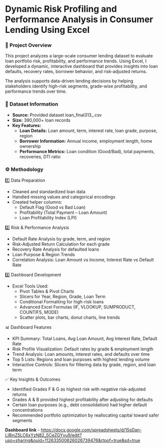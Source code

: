 # Dynamic Risk Profiling and Performance Analysis in Consumer Lending Using Excel

### 📌 Project Overview
This project analyzes a large-scale consumer lending dataset to evaluate loan portfolio risk, profitability, and performance trends. Using Excel, I developed a dynamic, interactive dashboard that provides insights into loan defaults, recovery rates, borrower behavior, and risk-adjusted returns.

The analysis supports data-driven lending decisions by helping stakeholders identify high-risk segments, grade-wise profitability, and performance trends over time.

### 📂 Dataset Information
- **Source:** Provided dataset loan_final313_.csv
- **Size:** 390,000+ loan records
- **Key Features:**
  - **Loan Details:** Loan amount, term, interest rate, loan grade, purpose, region
  - **Borrower Information:** Annual income, employment length, home ownership
  - **Performance Metrics:** Loan condition (Good/Bad), total payments, recoveries, DTI ratio

### ⚙️ Methodology
1️⃣ Data Preparation
- Cleaned and standardized loan data
- Handled missing values and categorical encodings
- Created helper columns:
  - Default Flag (Good vs Bad Loan)
  - Profitability (Total Payment – Loan Amount)
  - Loan Profitability Index (LPI)

2️⃣ Risk & Performance Analysis
- Default Rate Analysis by grade, term, and region
- Risk-Adjusted Return Calculation for each grade
- Recovery Rate Analysis for defaulted loans
- Loan Purpose & Region Trends
- Correlation Analysis: Loan Amount vs Income, Interest Rate vs Default Rate

3️⃣ Dashboard Development
- Excel Tools Used:
  - Pivot Tables & Pivot Charts
  - Slicers for Year, Region, Grade, Loan Term
  - Conditional Formatting for high-risk loans
  - Advanced Excel Formulas (IF, VLOOKUP, SUMPRODUCT, COUNTIFS, MODE)
  - Scatter plots, bar charts, donut charts, line trends

📊 Dashboard Features
- KPI Summary: Total Loans, Avg Loan Amount, Avg Interest Rate, Default Rate
- Risk Profile Visualization: Default rates by grade & employment length
- Trend Analysis: Loan amounts, interest rates, and defaults over time
- Top 5 Lists: Regions and loan purposes with highest lending volume
- Interactive Controls: Slicers for filtering data by grade, region, and loan term

✅ Key Insights & Outcomes
- Identified Grades F & G as highest risk with negative risk-adjusted returns
- Grades A & B provided highest profitability after adjusting for defaults
- Certain loan purposes (e.g., debt consolidation) had higher default concentrations
- Recommended portfolio optimization by reallocating capital toward safer segments

**Dashboard link** - https://docs.google.com/spreadsheets/d/15sDan-LI8jnZ5LC6xYzN82_5CeZGYvu9/edit?usp=sharing&ouid=112633500626026739476&rtpof=true&sd=true
